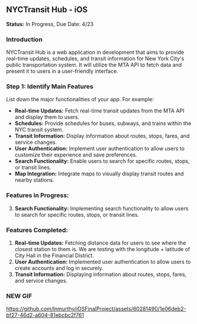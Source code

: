 ## NYCTransit Hub - iOS 

**Status:** In Progress, Due Date: 4/23  


### Introduction

NYCTransit Hub is a web application in development that aims to provide real-time updates, schedules, and transit information for New York City's public transportation system. It will utilize the MTA API to fetch data and present it to users in a user-friendly interface.

### Step 1: Identify Main Features

List down the major functionalities of your app. For example:

- **Real-time Updates:** Fetch real-time transit updates from the MTA API and display them to users.
- **Schedules:** Provide schedules for buses, subways, and trains within the NYC transit system.
- **Transit Information:** Display information about routes, stops, fares, and service changes.
- **User Authentication:** Implement user authentication to allow users to customize their experience and save preferences.
- **Search Functionality:** Enable users to search for specific routes, stops, or transit lines.
- **Map Integration:** Integrate maps to visually display transit routes and nearby stations.

### Features in Progress:

3. **Search Functionality:** Implementing search functionality to allow users to search for specific routes, stops, or transit lines.

### Features Completed:

1. **Real-time Updates:** Fetching distance data for users to see where the closest station to them is. We are testing with the longitude + latitude of City Hall in the Financial District. 
2. **User Authentication:** Implemented user authentication to allow users to create accounts and log in securely.
3. **Transit Information:** Displaying information about routes, stops, fares, and service changes.


### NEW GIF
https://github.com/lnmurthy/iOSFinalProject/assets/60281490/1e06deb2-bf27-46d2-a604-81ebcbc2f761


